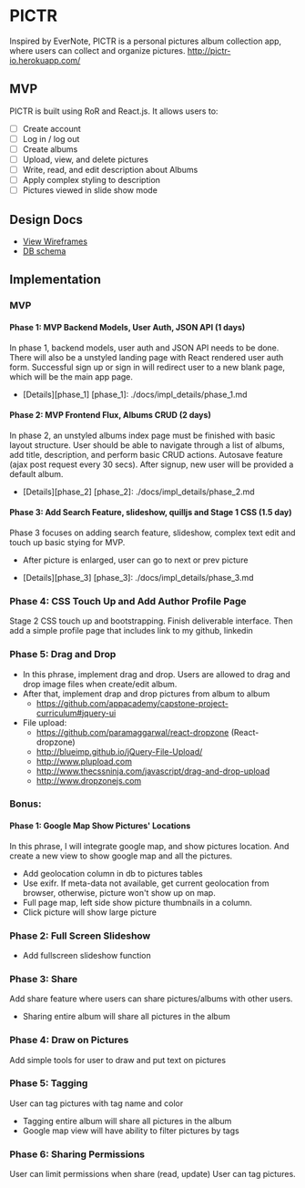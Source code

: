 # PICTR
Inspired by EverNote, PICTR is a personal pictures album collection app, where users can collect and organize pictures.
http://pictr-io.herokuapp.com/

## MVP
PICTR is built using RoR and React.js.
It allows users to:

- [ ] Create account
- [ ] Log in / log out
- [ ] Create albums
- [ ] Upload, view, and delete pictures
- [ ] Write, read, and edit description about Albums
- [ ] Apply complex styling to description
- [ ] Pictures viewed in slide show mode

## Design Docs
* [View Wireframes][view]
* [DB schema][schema]

[view]: ./docs/views.md
[schema]: ./docs/db_schema.md

## Implementation

### MVP

#### Phase 1: MVP Backend Models, User Auth, JSON API (1 days)
In phase 1, backend models, user auth and JSON API needs to be done.
There will also be a unstyled landing page with React rendered user 
auth form. Successful sign up or sign in will redirect user to a new
blank page, which will be the main app page.

* [Details][phase_1]
[phase_1]: ./docs/impl_details/phase_1.md

#### Phase 2: MVP Frontend Flux, Albums CRUD (2 days)
In phase 2, an unstyled albums index page must be finished with basic 
layout structure. User should be able to navigate through a list of
albums, add title, description, and perform basic CRUD actions.
Autosave feature (ajax post request every 30 secs).
After signup, new user will be provided a default album.

* [Details][phase_2]
[phase_2]: ./docs/impl_details/phase_2.md

#### Phase 3: Add Search Feature, slideshow, quilljs and Stage 1 CSS (1.5 day)
Phase 3 focuses on adding search feature, slideshow, complex text edit
and touch up basic stying for MVP.
* After picture is enlarged, user can go to next or prev picture

* [Details][phase_3]
[phase_3]: ./docs/impl_details/phase_3.md

### Phase 4: CSS Touch Up and Add Author Profile Page
Stage 2 CSS touch up and bootstrapping. Finish deliverable interface.
Then add a simple profile page that includes link to my github, linkedin

### Phase 5: Drag and Drop
* In this phrase, implement drag and drop. Users are allowed to drag and
drop image files when create/edit album.
* After that, implement drap and drop pictures from album to album
  * https://github.com/appacademy/capstone-project-curriculum#jquery-ui
* File upload:
  * https://github.com/paramaggarwal/react-dropzone (React-dropzone)
  * http://blueimp.github.io/jQuery-File-Upload/
  * http://www.plupload.com
  * http://www.thecssninja.com/javascript/drag-and-drop-upload
  * http://www.dropzonejs.com

### Bonus:

#### Phase 1: Google Map Show Pictures' Locations
In this phrase, I will integrate google map, and show pictures location.
And create a new view to show google map and all the pictures.

* Add geolocation column in db to pictures tables
* Use exifr. If meta-data not available, get current geolocation from
browser, otherwise, picture won't show up on map.
* Full page map, left side show picture thumbnails in a column.
* Click picture will show large picture

### Phase 2: Full Screen Slideshow
* Add fullscreen slideshow function

### Phase 3: Share
Add share feature where users can share pictures/albums with other users.
* Sharing entire album will share all pictures in the album

### Phase 4: Draw on Pictures
Add simple tools for user to draw and put text on pictures

### Phase 5: Tagging
User can tag pictures with tag name and color
* Tagging entire album will share all pictures in the album
* Google map view will have ability to filter pictures by tags

### Phase 6: Sharing Permissions
User can limit permissions when share (read, update)
User can tag pictures.